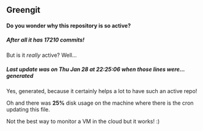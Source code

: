 ## Greengit

#### Do you wonder why this repository is so active?

##### After all it has 17210 commits!

But is it *really* active? Well...

##### Last update was on Thu Jan 28 at 22:25:06 when those lines were... generated

Yes, generated, because it certainly helps a lot to have such an active repo!

Oh and there was **25%** disk usage on the machine
where there is the cron updating this file.

Not the best way to monitor a VM in the cloud but it works! :)
